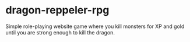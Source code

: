 # dragon-reppeler-rpg
Simple role-playing website game where you kill monsters for XP and gold until you are strong enough to kill the dragon.  
